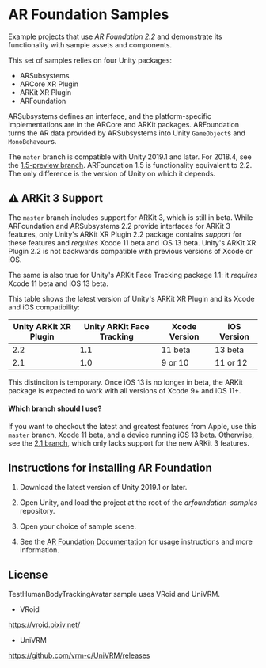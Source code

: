 # AR Foundation Samples
Example projects that use *AR Foundation 2.2* and demonstrate its functionality with sample assets and components.

This set of samples relies on four Unity packages:

* ARSubsystems
* ARCore XR Plugin
* ARKit XR Plugin
* ARFoundation

ARSubsystems defines an interface, and the platform-specific implementations are in the ARCore and ARKit packages. ARFoundation turns the AR data provided by ARSubsystems into Unity `GameObject`s and `MonoBehavour`s.

The `mater` branch is compatible with Unity 2019.1 and later. For 2018.4, see the [1.5-preview branch](https://github.com/Unity-Technologies/arfoundation-samples/tree/1.5-preview). ARFoundation 1.5 is functionality equivalent to 2.2. The only difference is the version of Unity on which it depends.

## :warning: ARKit 3 Support
The `master` branch includes support for ARKit 3, which is still in beta. While ARFoundation and ARSubsystems 2.2 provide interfaces for ARKit 3 features, only Unity's ARKit XR Plugin 2.2 package contains _support_ for these features and _requires_ Xcode 11 beta and iOS 13 beta. Unity's ARKit XR Plugin 2.2 is not backwards compatible with previous versions of Xcode or iOS.

The same is also true for Unity's ARKit Face Tracking package 1.1: it _requires_ Xcode 11 beta and iOS 13 beta.

This table shows the latest version of Unity's ARKit XR Plugin and its Xcode and iOS compatibility:

|Unity ARKit XR Plugin|Unity ARKit Face Tracking|Xcode Version|iOS Version|
|---------------------|-------------------------|-------------|-----------|
|2.2                  |1.1                      |11 beta      |13 beta    |
|2.1                  |1.0                      |9 or 10      | 11 or 12  |

This distinciton is temporary. Once iOS 13 is no longer in beta, the ARKit package is expected to work with all versions of Xcode 9+ and iOS 11+.

#### Which branch should I use?

If you want to checkout the latest and greatest features from Apple, use this `master` branch, Xcode 11 beta, and a device running iOS 13 beta. Otherwise, see the [2.1 branch](https://github.com/Unity-Technologies/arfoundation-samples/tree/2.1), which only lacks support for the new ARKit 3 features.

## Instructions for installing AR Foundation

1. Download the latest version of Unity 2019.1 or later.

2. Open Unity, and load the project at the root of the *arfoundation-samples* repository.

3. Open your choice of sample scene.

4. See the [AR Foundation Documentation](https://docs.unity3d.com/Packages/com.unity.xr.arfoundation@latest?preview=1) for usage instructions and more information.

## License

TestHumanBodyTrackingAvatar sample uses VRoid and UniVRM.

- VRoid

https://vroid.pixiv.net/

- UniVRM

https://github.com/vrm-c/UniVRM/releases
